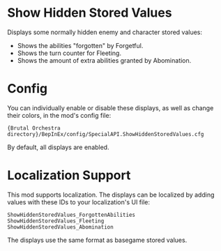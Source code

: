 # Show Hidden Stored Values
Displays some normally hidden enemy and character stored values:
 * Shows the abilities "forgotten" by Forgetful.
 * Shows the turn counter for Fleeting.
 * Shows the amount of extra abilities granted by Abomination.

# Config
You can individually enable or disable these displays, as well as change their colors, in the mod's config file:
```
{Brutal Orchestra directory}/BepInEx/config/SpecialAPI.ShowHiddenStoredValues.cfg
```
By default, all displays are enabled.

# Localization Support
This mod supports localization. The displays can be localized by adding values with these IDs to your localization's UI file:
```
ShowHiddenStoredValues_ForgottenAbilities
ShowHiddenStoredValues_Fleeting
ShowHiddenStoredValues_Abomination
```
The displays use the same format as basegame stored values.